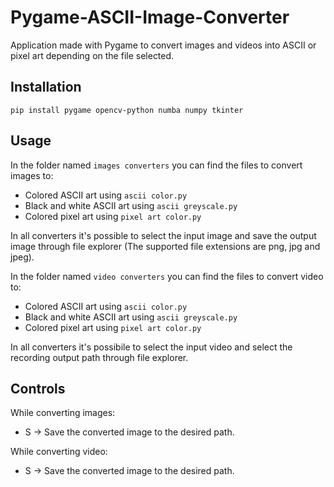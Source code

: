 # Pygame-ASCII-Image-Converter
Application made with Pygame to convert images and videos into ASCII or pixel art depending on the file selected.

## Installation

```
pip install pygame opencv-python numba numpy tkinter
```

## Usage

In the folder named `images converters` you can find the files to convert images to:

* Colored ASCII art using `ascii color.py`
* Black and white ASCII art using `ascii greyscale.py`
* Colored pixel art using `pixel art color.py`
  
In all converters it's possible to select the input image and save the output image through file explorer (The supported file extensions are png, jpg and jpeg).

In the folder named `video converters` you can find the files to convert video to:

* Colored ASCII art using `ascii color.py`
* Black and white ASCII art using `ascii greyscale.py`
* Colored pixel art using `pixel art color.py`

In all converters it's possibile to select the input video and select the recording output path through file explorer.

## Controls 

While converting images:

* S &rarr; Save the converted image to the desired path.

While converting video:

* S &rarr; Save the converted image to the desired path.





